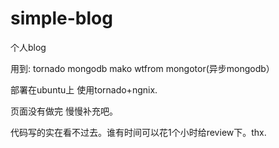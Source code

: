 simple-blog
===========

个人blog

用到:
tornado
mongodb
mako
wtfrom
mongotor(异步mongodb）


部署在ubuntu上 使用tornado+ngnix.


页面没有做完 慢慢补充吧。

代码写的实在看不过去。谁有时间可以花1个小时给review下。thx.
